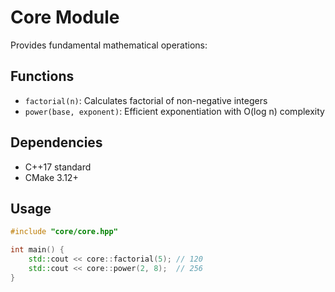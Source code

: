 # Core Module
Provides fundamental mathematical operations:

## Functions
- `factorial(n)`: Calculates factorial of non-negative integers
- `power(base, exponent)`: Efficient exponentiation with O(log n) complexity

## Dependencies
- C++17 standard
- CMake 3.12+

## Usage
```cpp
#include "core/core.hpp"

int main() {
    std::cout << core::factorial(5); // 120
    std::cout << core::power(2, 8);  // 256
}
```